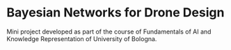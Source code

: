# Bayesian Networks for Drone Design
Mini project developed as part of the course of Fundamentals of AI and Knowledge Representation of University of Bologna.
